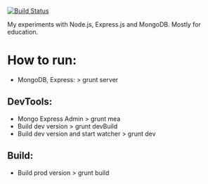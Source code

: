 [![Build Status](https://travis-ci.org/vzotov/xchange.svg?branch=master)](https://travis-ci.org/vzotov/xchange)


My experiments with Node.js, Express.js and MongoDB.
Mostly for education.

How to run:
===========
- MongoDB, Express: > grunt server

DevTools:
------
- Mongo Express Admin > grunt mea
- Build dev version > grunt devBuild
- Build dev version and start watcher > grunt dev

Build:
------
- Build prod version > grunt build

